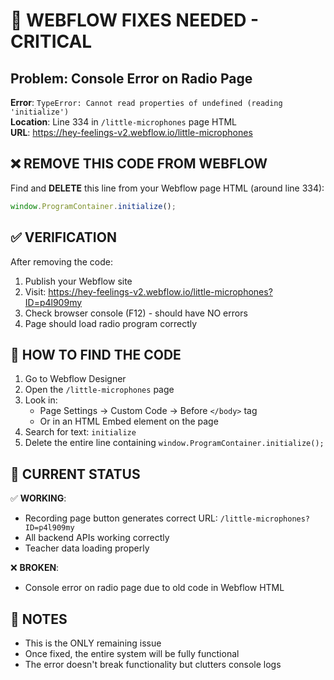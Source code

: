 # 🚨 WEBFLOW FIXES NEEDED - CRITICAL

## Problem: Console Error on Radio Page

**Error**: `TypeError: Cannot read properties of undefined (reading 'initialize')`  
**Location**: Line 334 in `/little-microphones` page HTML  
**URL**: https://hey-feelings-v2.webflow.io/little-microphones

## ❌ REMOVE THIS CODE FROM WEBFLOW

Find and **DELETE** this line from your Webflow page HTML (around line 334):

```javascript
window.ProgramContainer.initialize();
```

## ✅ VERIFICATION

After removing the code:
1. Publish your Webflow site
2. Visit: https://hey-feelings-v2.webflow.io/little-microphones?ID=p4l909my
3. Check browser console (F12) - should have NO errors
4. Page should load radio program correctly

## 📍 HOW TO FIND THE CODE

1. Go to Webflow Designer
2. Open the `/little-microphones` page
3. Look in:
   - Page Settings → Custom Code → Before `</body>` tag
   - Or in an HTML Embed element on the page
4. Search for text: `initialize`
5. Delete the entire line containing `window.ProgramContainer.initialize();`

## 🎯 CURRENT STATUS

✅ **WORKING**: 
- Recording page button generates correct URL: `/little-microphones?ID=p4l909my`
- All backend APIs working correctly
- Teacher data loading properly

❌ **BROKEN**: 
- Console error on radio page due to old code in Webflow HTML

## 📝 NOTES

- This is the ONLY remaining issue
- Once fixed, the entire system will be fully functional
- The error doesn't break functionality but clutters console logs 